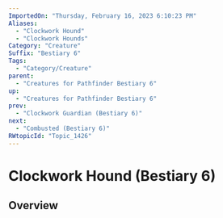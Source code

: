 ```yaml
---
ImportedOn: "Thursday, February 16, 2023 6:10:23 PM"
Aliases:
  - "Clockwork Hound"
  - "Clockwork Hounds"
Category: "Creature"
Suffix: "Bestiary 6"
Tags:
  - "Category/Creature"
parent:
  - "Creatures for Pathfinder Bestiary 6"
up:
  - "Creatures for Pathfinder Bestiary 6"
prev:
  - "Clockwork Guardian (Bestiary 6)"
next:
  - "Combusted (Bestiary 6)"
RWtopicId: "Topic_1426"
---
```

# Clockwork Hound (Bestiary 6)
## Overview
